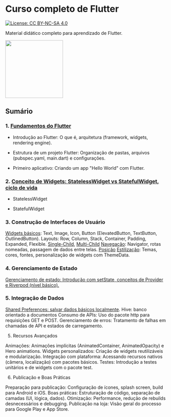# Curso completo de Flutter

[![License: CC BY-NC-SA 4.0](https://img.shields.io/badge/License-CC%20BY--NC--SA%204.0-lightgrey.svg)](https://creativecommons.org/licenses/by-nc-sa/4.0/)

Material didático completo para aprendizado de Flutter.

[<img src="https://softwareengineeringdaily.com/wp-content/uploads/2018/10/flutter.jpg" width="180">](https://flutter.dev/)

## Sumário

### 1. [Fundamentos do Flutter](../flutter/capitulos/fundamentos_flutter.md)

- Introdução ao Flutter: O que é, arquitetura (framework, widgets, rendering engine).

- Estrutura de um projeto Flutter: Organização de pastas, arquivos (pubspec.yaml, main.dart) e configurações.

- Primeiro aplicativo: Criando um app "Hello World" com Flutter.

### 2. [Conceito de Widgets: StatelessWidget vs StatefulWidget, ciclo de vida](../flutter/capitulos/stateless_statefull.md)

- StatelessWidget

- StatefulWidget

### 3. Construção de Interfaces de Usuário

[Widgets básicos](../flutter/capitulos/): Text, Image, Icon, Button (ElevatedButton, TextButton, OutlinedButton).
Layouts: Row, Column, Stack, Container, Padding, Expanded, Flexible. [Single-Child](../flutter/capitulos/single_child_wid.md), [Multi-Child](../flutter/capitulos/multi_child_wid.md)
[Navegação](../flutter/capitulos/nav_layout_wid.md): Navigator, rotas nomeadas, passagem de dados entre telas.
[Posição](../flutter/capitulos/position_wid.md)
[Estilização](../flutter/capitulos/style_layout_wid.md): Temas, cores, fontes, personalização de widgets com ThemeData.

### 4. Gerenciamento de Estado

[Gerenciamento de estado: Introdução com setState, conceitos de Provider e Riverpod (nível básico).](../flutter/capitulos/provider.md)

### 5. Integração de Dados

[Shared Preferences: salvar dados básicos localmente](../flutter/capitulos/shared_preferences.md).
Hive: banco orientado a documentos
Consumo de APIs: Uso do pacote http para requisições GET e POST.
Gerenciamento de erros: Tratamento de falhas em chamadas de API e estados de carregamento.

5. Recursos Avançados

Animações: Animações implícitas (AnimatedContainer, AnimatedOpacity) e Hero animations.
Widgets personalizados: Criação de widgets reutilizáveis e modularização.
Integração com plataforma: Acessando recursos nativos (câmera, localização) com pacotes básicos.
Testes: Introdução a testes unitários e de widgets com o pacote test.

6. Publicação e Boas Práticas

Preparação para publicação: Configuração de ícones, splash screen, build para Android e iOS.
Boas práticas: Estruturação de código, separação de camadas (UI, lógica, dados).
Otimização: Performance, redução de rebuilds desnecessários e debugging.
Publicação na loja: Visão geral do processo para Google Play e App Store.

